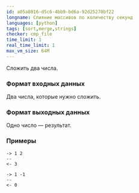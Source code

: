 ```yaml
---
id: a05a8016-d5c6-4bb9-bd6a-92d25270bf22
longname: Слияние массивов по количеству секунд
languages: [python]
tags: [sort,merge,strings]
checker: cmp_file
time_limit: 1
real_time_limit: 1
max_vm_size: 64M
---
```



Сложить два числа.

### Формат входных данных

Два числа, которые нужно сложить.

### Формат выходных данных

Одно число — результат.

### Примеры

```
-> 1 2
--
<- 3
```

```
-> 1 -1
--
<- 0
```
